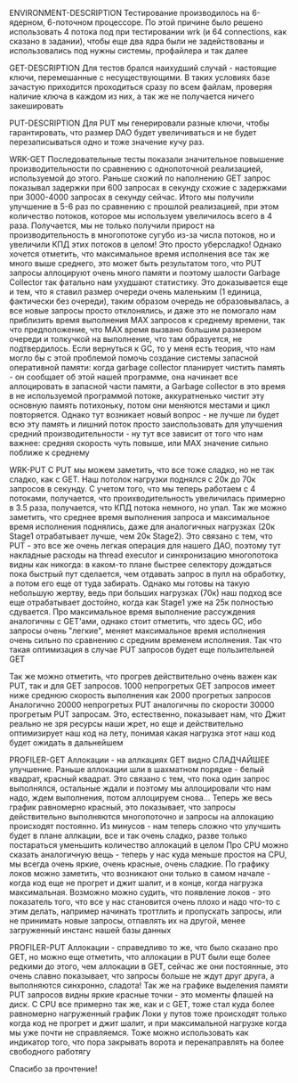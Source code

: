 ENVIRONMENT-DESCRIPTION
Тестирование производилось на 6-ядерном, 6-поточном процессоре. По этой причине было решено использовать 4 потока под
при тестировании wrk (и 64 connections, как сказано в задании), чтобы еще два ядра были не задействованы и использовались
под нужны системы, профайлера и так далее

GET-DESCRIPTION
Для тестов брался наихудший случай - настоящие ключи, перемешанные с несуществующими. В таких условиях базе зачастую
приходится проходиться сразу по всем файлам, проверяя наличие ключа в каждом из них, а так же не получается ничего
закешировать

PUT-DESCRIPTION
Для PUT мы генерировали разные ключи, чтобы гарантировать, что размер DAO будет увеличиваться и не будет 
перезаписываться одно и тоже значение кучу раз.

WRK-GET
Последовательные тесты показали значительное повышение производительности по сравнению с однопоточной реализацией,
используемой до этого. Раньше схожий по наполнению GET запрос показывал задержки при 600 запросах в секунду схожие
с задержками при 3000-4000 запросах в секунду сейчас.
Итого мы получили улучшение в 5-6 раз по сравнению с прошлой реализацией, при этом количество потоков, которое мы используем
увеличилось всего в 4 раза. Получается, мы не только получили прирост на производительность в многопотоке сугубо из-за
числа потоков, но и увеличили КПД этих потоков в целом! Это просто уберсладко!
Однако хочется отметить, что максимальное время исполнения все так же много выше среднего, это может быть результатом
того, что PUT запросы аллоцируют очень много памяти и поэтому шалости Garbage Collector так фатально нам ухудшают
статистику. Это доказывается еще и тем, что я ставил размер очереди очень маленьким (1 единица, фактически без очереди),
таким образом очередь не образовывалась, а все новые запросы просто отклонялись, и даже это не помогало нам приблизить 
время выполнения МAX запросов к среднему времени, так что предположение, что MAX время вызвано большим размером очереди
и толкучкой на выполнение, что там образуется, не подтвердилось.
Если вернуться к GC, то у меня есть теория, что нам могло бы с этой проблемой помочь создание системы запасной оперативной
памяти: когда garbage collector планирует чистить память - он сообщает об этой нашей программе, она начинает все аллоцировать
в запасной части памяти, а Garbage collector в это время в не используемой программой потоке, аккуратненько чистит эту
основную память потихоньку, потом они меняются местами и цикл повторяется.
Однако тут возникает новый вопрос - не лучше ли будет всю эту память и лишний поток просто заиспользовать для улучшения
средний производительности - ну тут все зависит от того что нам важнее: средняя скорость чуть повыше, или MAX значение
сильно поближе к среднему

WRK-PUT
С PUT мы можем заметить, что все тоже сладко, но не так сладко, как с GET.
Наш потолок нагрузки поднялся с 20к до 70к запросов в секунду. С учетом того, что мы теперь работаем с 4 потоками,
получается, что проихводительность увеличилась примерно в 3.5 раза, получается, что КПД потока немного, но упал.
Так же можно заметить, что среднее время выполнения запроса и максимальное время исполнения поднялись, даже для
аналогичных нагрузках (20к Stage1 отрабатывает лучше, чем 20к Stage2). Это связано с тем, что PUT - это все же очень легкая
операция для нашего ДАО, поэтому тут накладные расходы на thread executor и синхронизацию многопотока видны как никогда:
в каком-то плане быстрее селектору дождаться пока быстрый пут сделается, чем отдавать запрос в пулл на обработку, а потом
его еще от туда забирать. Однако мы готовы на такую небольшую жертву, ведь при больших нагрузках (70к) наш подход все еще
отрабатывает достойно, когда как Stage1 уже на 25к полностью сдувается.
Про максимальное время выполнение рассуждения аналогичны с GET'ами, однако стоит отметить, что здесь GC, ибо запросы очень
"легкие", меняет максимальное время исполнения очень сильно по сравнению с средним временем исполнения. Так что такая
оптимизация в случае PUT запросов будет еще пользительней GET

Так же можно отметить, что прогрев действительно очень важен как PUT, так и для GET запросов.
1000 непрогретых GET запросов имеет ниже среднюю скорость выполнения как 2000 прогретых запросов
Аналогично 20000 непрогретых PUT аналогичны по скорости 30000 прогретым PUT запросам.
Это, естественно, показывает нам, что Джит реально не зря ресурсы наши жрет, но еще и действительно оптимизирует наш код
на лету, понимая какая нагрузка этот наш код будет ожидать в дальнейшем


PROFILER-GET
Аллокации - на аллкациях GET видно СЛАДЧАЙШЕЕ улучшение. Раньше аллокации шли в шахматном порядке - белый квадрат, красный
квадрат. Это связано с тем, что пока один запрос выполнялся, остальные ждали и поэтому мы аллоцировали что нам надо, ждем
выполнения, потом аллоцируем снова... Теперь же весь график равномерно красный, это показывает, что запросы действительно
выполняются многопоточно и запросы на аллокацию происходят постоянно. Из минусов - нам теперь сложно что улучшить будет
в плане аллкации, все и так очень сладко, разве только постараться уменьшить количество аллокаций в целом
Про CPU можно сказать аналогичную вещь - теперь у нас куда меньше простоя на CPU, мы всегда очень яркие, очень красные,
очень сладкие.
По графику локов можно заметить, что возникают они только в самом начале - когда код еще не прогрет и джит шалит, и в
конце, когда нагрузка максимальная. Возможно можно судить, что появление локов - это показатель того, что все у нас 
становится очень плохо и надо что-то с этим делать, например начинать троттлить и пропускать запросы, или не принимать
новые запросы, отпавлять их на другой, менее загруженный инстанс нашей базы данных

PROFILER-PUT
Аллокации - справедливо то же, что было сказано про GET, но можно еще отметить, что аллокации в PUT были еще более редкими
до этого, чем аллокации в GET, сейчас же они постоянные, это очень славно показывает, что запросы больше не ждут друг друга,
а выполняются синхронно, сладота! Так же на графике выделения памяти PUT запросов видны яркие красные точки - это моменты
флашей на диск.
С CPU все примерно так же, как и с GET, тоже стал куда более равномерно нагруженный график
Локи у путов тоже происходят только когда код не прогрет и джит шалит, и при максимальной нагрузке когда мы уже почти не
справляемся. Тоже можно использовать как индикатор того, что пора закрывать ворота и перенаправлять на более свободного
работягу

Спасибо за прочтение!
